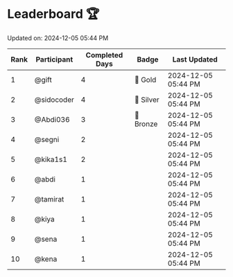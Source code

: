# Leaderboard 🏆

Updated on: 2024-12-05 05:44 PM

| Rank | Participant       | Completed Days | Badge      | Last Updated         |
|------|-------------------|----------------|------------|----------------------|
| 1    | @gift             | 4              | 🏅 Gold     | 2024-12-05 05:44 PM |
| 2    | @sidocoder        | 4              | 🥈 Silver   | 2024-12-05 05:44 PM |
| 3    | @Abdi036          | 3              | 🥉 Bronze   | 2024-12-05 05:44 PM |
| 4    | @segni            | 2              |            | 2024-12-05 05:44 PM |
| 5    | @kika1s1          | 2              |            | 2024-12-05 05:44 PM |
| 6    | @abdi             | 1              |            | 2024-12-05 05:44 PM |
| 7    | @tamirat          | 1              |            | 2024-12-05 05:44 PM |
| 8    | @kiya             | 1              |            | 2024-12-05 05:44 PM |
| 9    | @sena             | 1              |            | 2024-12-05 05:44 PM |
| 10   | @kena             | 1              |            | 2024-12-05 05:44 PM |
